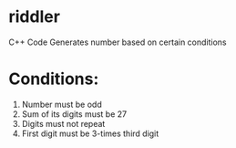 # riddler
C++ Code Generates number based on certain conditions

# Conditions:
  1. Number must be odd
  2. Sum of its digits must be 27
  3. Digits must not repeat
  4. First digit must be 3-times third digit
